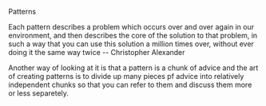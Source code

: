 Patterns

Each pattern describes a problem which occurs over and over again in our environment, and then describes the core of the solution to that problem, in such a way that you can use this solution a million times over, without ever doing it the same way twice -- Christopher Alexander

Another way of looking at it is that a pattern is a chunk of advice and the art of creating patterns is to divide up many pieces pf advice into relatively independent chunks so that you can refer to them and discuss them more or less separetely.